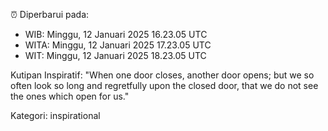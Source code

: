⏰ Diperbarui pada:
- WIB: Minggu, 12 Januari 2025 16.23.05 UTC
- WITA: Minggu, 12 Januari 2025 17.23.05 UTC
- WIT: Minggu, 12 Januari 2025 18.23.05 UTC

Kutipan Inspiratif:
"When one door closes, another door opens; but we so often look so long and regretfully upon the closed door, that we do not see the ones which open for us."


Kategori: inspirational

